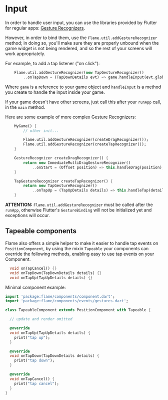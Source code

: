 # Input

In order to handle user input, you can use the libraries provided by Flutter for regular apps: [Gesture Recognizers](https://flutter.io/gestures/).

However, in order to bind them, use the `Flame.util.addGestureRecognizer` method; in doing so, you'll make sure they are properly unbound when the game widget is not being rendered, and so the rest of your screens will work appropriately.

For example, to add a tap listener ("on click"):

```dart
    Flame.util.addGestureRecognizer(new TapGestureRecognizer()
        ..onTapDown = (TapDownDetails evt) => game.handleInput(evt.globalPosition.dx, evt.globalPosition.dy));
```

Where `game` is a reference to your game object and `handleInput` is a method you create to handle the input inside your game.

If your game doesn't have other screens, just call this after your `runApp` call, in the `main` method.

Here are some example of more complex Gesture Recognizers:

```dart
    MyGame() {
        // other init...

        Flame.util.addGestureRecognizer(createDragRecognizer());
        Flame.util.addGestureRecognizer(createTapRecognizer());
    }

    GestureRecognizer createDragRecognizer() {
        return new ImmediateMultiDragGestureRecognizer()
            ..onStart = (Offset position) => this.handleDrag(position);
    }

    TapGestureRecognizer createTapRecognizer() {
        return new TapGestureRecognizer()
            ..onTapUp = (TapUpDetails details) => this.handleTap(details.globalPosition);;
    }
```
__ATTENTION:__ `Flame.util.addGestureRecognizer` must be called after the `runApp`, otherwise Flutter's `GestureBinding` will not be initialized yet and exceptions will occur.

## Tapeable components

Flame also offers a simple helper to make it easier to handle tap events on `PositionComponent`, by using the mixin `Tapeable` your components can override the following methods, enabling easy to use tap events on your Component.

```dart
  void onTapCancel() {}
  void onTapDown(TapDownDetails details) {}
  void onTapUp(TapUpDetails details) {}
```

Minimal component example:

```dart
import 'package:flame/components/component.dart';
import 'package:flame/components/events/gestures.dart';

class TapeableComponent extends PositionComponent with Tapeable {

  // update and render omitted

  @override
  void onTapUp(TapUpDetails details) {
    print("tap up");
  }

  @override
  void onTapDown(TapDownDetails details) {
    print("tap down");
  }

  @override
  void onTapCancel() {
    print("tap cancel");
  }
}
```
